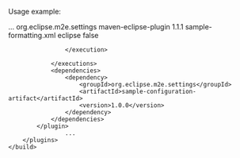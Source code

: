 Usage example:

<build>
		<plugins>
                      ...
			<plugin>
				<groupId>org.eclipse.m2e.settings</groupId>
				<artifactId>maven-eclipse-plugin</artifactId>
				<version>1.1.1</version>
				<configuration>
					<formatter>
						<filename>sample-formatting.xml</filename>
					</formatter>
				</configuration>
				<executions>
					<execution>
						<id></id>
						<goals>
							<goal>eclipse</goal>
						</goals>
						<inherited>false</inherited>

					</execution>

				</executions>
				<dependencies>
					<dependency>
						<groupId>org.eclipse.m2e.settings</groupId>
						<artifactId>sample-configuration-artifact</artifactId>
						<version>1.0.0</version>
					</dependency>
				</dependencies>
			</plugin>
                    ...
		</plugins>
	</build>
